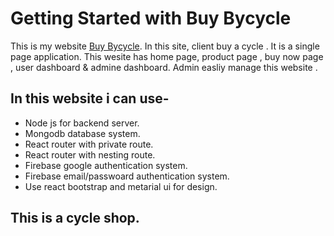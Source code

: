 # Getting Started with Buy Bycycle

This is my website [Buy Bycycle](https://buy-bycycle.web.app/).
In this site, client buy a cycle . It is a single page application. This wesite has home page, product page , buy now page , user dashboard & admine dashboard.
Admin easliy manage this website .

## In this website i can use-
* Node js for backend server.
* Mongodb database system.
* React router with private route.
* React router with nesting route.
* Firebase google authentication system.
* Firebase email/passwoard authentication system.
* Use react bootstrap and metarial ui for design.
## This is a cycle shop.
